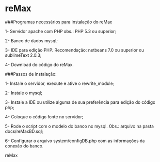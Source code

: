 reMax
====

###Programas necessários para instalação do reMax

1- Servidor apache com PHP obs.:  PHP 5.3 ou superior;

2- Banco de dados mysql;

3- IDE para edição PHP. Recomendação: netbeans 7.0 ou superior ou sublimeText 2.0.3;

4- Download do código do reMax.


###Passos de instalação:

1- Instale o servidor, execute e ative o rewrite_module;

2- Instale o mysql; 

3- Instale a IDE ou utilize alguma de sua preferência para edição do código php; 

4- Coloque o código fonte no servidor;

5- Rode o script com o modelo do banco no mysql. Obs.: arquivo na pasta docs/reMaxBD.sql;

6- Configurar o arquivo system/configDB.php com as informações da conexão do banco.



reMax
